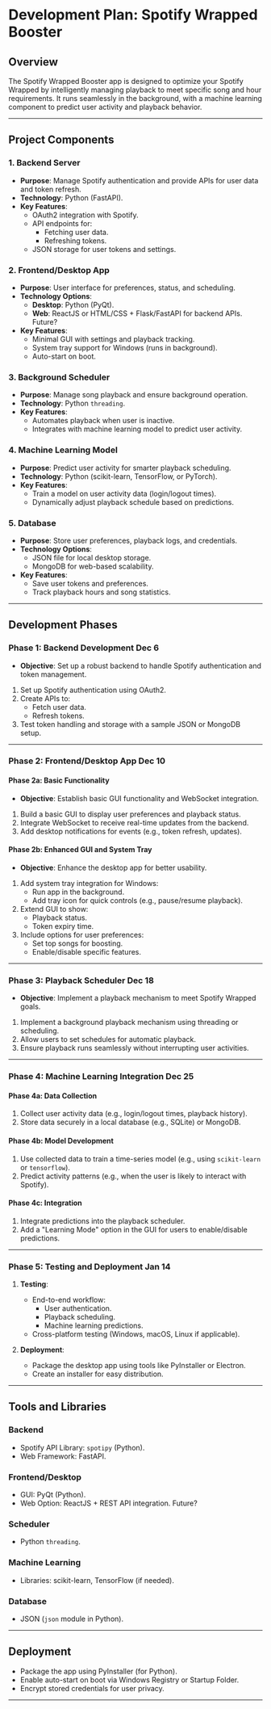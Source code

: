 # Development Plan: Spotify Wrapped Booster

## Overview

The Spotify Wrapped Booster app is designed to optimize your Spotify Wrapped by intelligently managing playback to meet specific song and hour requirements. It runs seamlessly in the background, with a machine learning component to predict user activity and playback behavior.

---

## Project Components

### 1. Backend Server

- **Purpose**: Manage Spotify authentication and provide APIs for user data and token refresh.
- **Technology**: Python (FastAPI).
- **Key Features**:
  - OAuth2 integration with Spotify.
  - API endpoints for:
    - Fetching user data.
    - Refreshing tokens.
  - JSON storage for user tokens and settings.

### 2. Frontend/Desktop App

- **Purpose**: User interface for preferences, status, and scheduling.
- **Technology Options**:
  - **Desktop**: Python (PyQt).
  - **Web**: ReactJS or HTML/CSS + Flask/FastAPI for backend APIs.  Future?
- **Key Features**:
  - Minimal GUI with settings and playback tracking.
  - System tray support for Windows (runs in background).
  - Auto-start on boot.

### 3. Background Scheduler

- **Purpose**: Manage song playback and ensure background operation.
- **Technology**: Python `threading`.
- **Key Features**:
  - Automates playback when user is inactive.
  - Integrates with machine learning model to predict user activity.

### 4. Machine Learning Model

- **Purpose**: Predict user activity for smarter playback scheduling.
- **Technology**: Python (scikit-learn, TensorFlow, or PyTorch).
- **Key Features**:
  - Train a model on user activity data (login/logout times).
  - Dynamically adjust playback schedule based on predictions.

### 5. Database

- **Purpose**: Store user preferences, playback logs, and credentials.
- **Technology Options**:
  - JSON file for local desktop storage.
  - MongoDB for web-based scalability.
- **Key Features**:
  - Save user tokens and preferences.
  - Track playback hours and song statistics.

---

## **Development Phases**

### **Phase 1: Backend Development** Dec 6
- **Objective**: Set up a robust backend to handle Spotify authentication and token management.
1. Set up Spotify authentication using OAuth2.
2. Create APIs to:
   - Fetch user data.
   - Refresh tokens.
3. Test token handling and storage with a sample JSON or MongoDB setup.

---

### **Phase 2: Frontend/Desktop App** Dec 10

#### **Phase 2a: Basic Functionality**
- **Objective**: Establish basic GUI functionality and WebSocket integration.
1. Build a basic GUI to display user preferences and playback status.
2. Integrate WebSocket to receive real-time updates from the backend.
3. Add desktop notifications for events (e.g., token refresh, updates).

#### **Phase 2b: Enhanced GUI and System Tray**
- **Objective**: Enhance the desktop app for better usability.
1. Add system tray integration for Windows:
   - Run app in the background.
   - Add tray icon for quick controls (e.g., pause/resume playback).
2. Extend GUI to show:
   - Playback status.
   - Token expiry time.
3. Include options for user preferences:
   - Set top songs for boosting.
   - Enable/disable specific features.

---

### **Phase 3: Playback Scheduler** Dec 18
- **Objective**: Implement a playback mechanism to meet Spotify Wrapped goals.
1. Implement a background playback mechanism using threading or scheduling.
2. Allow users to set schedules for automatic playback.
3. Ensure playback runs seamlessly without interrupting user activities.

---

### **Phase 4: Machine Learning Integration** Dec 25

#### **Phase 4a: Data Collection**
1. Collect user activity data (e.g., login/logout times, playback history).
2. Store data securely in a local database (e.g., SQLite) or MongoDB.

#### **Phase 4b: Model Development**
1. Use collected data to train a time-series model (e.g., using `scikit-learn` or `tensorflow`).
2. Predict activity patterns (e.g., when the user is likely to interact with Spotify).

#### **Phase 4c: Integration**
1. Integrate predictions into the playback scheduler.
2. Add a "Learning Mode" option in the GUI for users to enable/disable predictions.

---

### **Phase 5: Testing and Deployment** Jan 14

1. **Testing**:
   - End-to-end workflow:
     - User authentication.
     - Playback scheduling.
     - Machine learning predictions.
   - Cross-platform testing (Windows, macOS, Linux if applicable).

2. **Deployment**:
   - Package the desktop app using tools like PyInstaller or Electron.
   - Create an installer for easy distribution.

---

## Tools and Libraries

### Backend

- Spotify API Library: `spotipy` (Python).
- Web Framework: FastAPI.

### Frontend/Desktop

- GUI: PyQt (Python).
- Web Option: ReactJS + REST API integration. Future?

### Scheduler

- Python `threading`.

### Machine Learning

- Libraries: scikit-learn, TensorFlow (if needed).

### Database

- JSON (`json` module in Python).

---

## Deployment

- Package the app using PyInstaller (for Python).
- Enable auto-start on boot via Windows Registry or Startup Folder.
- Encrypt stored credentials for user privacy.

---
